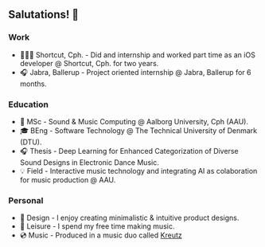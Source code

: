 ## Salutations! 👋
### Work
- 👨🏼‍💻 Shortcut, Cph. - Did and internship and worked part time as an iOS developer @ Shortcut, Cph. for two years. 
- 🎧 Jabra, Ballerup - Project oriented internship @ Jabra, Ballerup for 6 months.

### Education
- 📖 MSc         - Sound & Music Computing @ Aalborg University, Cph (AAU).
- 🎓 BEng        - Software Technology @ The Technical University of Denmark (DTU).
- 🎧 Thesis      - Deep Learning for Enhanced Categorization of Diverse Sound Designs in Electronic Dance Music.
- 💡 Field       - Interactive music technology and integrating AI as colaboration for music production @ AAU.

### Personal
- 🎨 Design      - I enjoy creating minimalistic & intuitive product designs.
- 🎵 Leisure     - I spend my free time making music.
- 💿 Music       - Produced in a music duo called [Kreutz](https://open.spotify.com/artist/1JARCv57h1frJZDcxBqC8y?si=3xxhMoq0Rx2H1XSc_XvC_Q)


<!--

![Anurag's GitHub stats](https://github-readme-stats.vercel.app/api?username=anuraghazra&show_icons=true)
**ThaDuyx/thaduyx** is a ✨ _special_ ✨ repository because its `README.md` (this file) appears on your GitHub profile.

Here are some ideas to get you started:

- 🔭 I’m currently working on ...
- 🌱 I’m currently learning ...
- 👯 I’m looking to collaborate on ...
- 🤔 I’m looking for help with ...
- 💬 Ask me about ...
- 📫 How to reach me: ...
- 😄 Pronouns: ...
- ⚡ Fun fact: ...
-->
